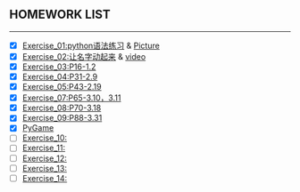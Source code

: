 ## HOMEWORK LIST
------
- [x] [Exercise_01:python语法练习](https://github.com/xuhongyu123/compuational_physics_N2015301020112/blob/master/untitled0.py) & [Picture](https://github.com/xuhongyu123/compuational_physics_N2015301020112/blob/master/%E6%8D%95%E8%8E%B7.PNG)    
- [x] [Exercise_02:让名字动起来](https://github.com/xuhongyu123/computational_physics_2015301020112/blob/master/%E5%8A%A8%E8%B5%B7%E6%9D%A5.py) & [video](https://github.com/xuhongyu123/computational_physics_2015301020112/blob/master/D__study_C_anaconda_python.exe%202017_9_21%202_10_03.mp4)
- [x] [Exercise_03:P16-1.2](http://note.youdao.com/noteshare?id=823336efb9dfd9d367a87a579f1893a1) 
- [x] [Exercise_04:P31-2.9](http://note.youdao.com/noteshare?id=c2c024df1f38d88de84b97fc831889c5)
- [x] [Exercise_05:P43-2.19](http://note.youdao.com/noteshare?id=58f5cf4885518aba05d4b4cc176199c5)
- [x] [Exercise_07:P65-3.10，3.11](http://note.youdao.com/noteshare?id=99d80d036d13ff4b1b4513558cc75d04)
- [x] [Exercise_08:P70-3.18](http://note.youdao.com/noteshare?id=fcde64064d334ab5cd0da48442733ef4)
- [x] [Exercise_09:P88-3.31](https://github.com/xuhongyu123/computational_physics_2015301020112/blob/master/taiqiu.png?raw=true)
- [x] [PyGame](https://github.com/xuhongyu123/computational_physics_2015301020112/blob/master/pygame.zip)
- [ ] [Exercise_10:]()
- [ ] [Exercise_11:]()
- [ ] [Exercise_12:]()
- [ ] [Exercise_13:]()
- [ ] [Exercise_14:]()
